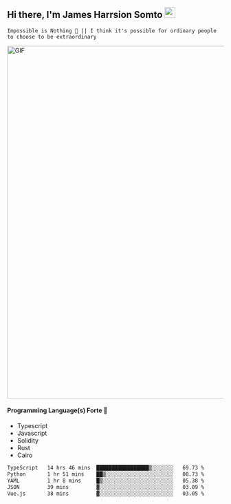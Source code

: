 ## Hi there, I'm James Harrsion Somto <img src="https://media.giphy.com/media/hvRJCLFzcasrR4ia7z/giphy.gif" width="25px">

`Impossible is Nothing 🚀 || I think it's possible for ordinary people to choose to be extraordinary`

 
<img align="center" alt="GIF" src="https://github.com/Gapur/Gapur/blob/master/coding.gif?raw=true" width="818px" height="818px" />


#### Programming Language(s) Forte 🚀
- Typescript
- Javascript
- Solidity
- Rust
- Cairo



<!--START_SECTION:waka-->

```txt
TypeScript   14 hrs 46 mins  █████████████████▒░░░░░░░   69.73 %
Python       1 hr 51 mins    ██▒░░░░░░░░░░░░░░░░░░░░░░   08.73 %
YAML         1 hr 8 mins     █▒░░░░░░░░░░░░░░░░░░░░░░░   05.38 %
JSON         39 mins         ▓░░░░░░░░░░░░░░░░░░░░░░░░   03.09 %
Vue.js       38 mins         ▓░░░░░░░░░░░░░░░░░░░░░░░░   03.05 %
```

<!--END_SECTION:waka-->
<br />
<br />
<br />







